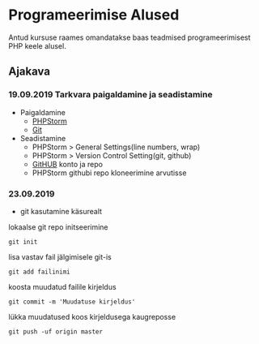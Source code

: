 # Programeerimise Alused
Antud kursuse raames omandatakse baas teadmised programeerimisest PHP keele alusel.
## Ajakava
### 19.09.2019 Tarkvara paigaldamine ja seadistamine
* Paigaldamine
    * [PHPStorm](https://www.jetbrains.com/phpstorm/)
    * [Git](https://git-scm.com/downloads)
* Seadistamine
    * PHPStorm > General Settings(line numbers, wrap)
    * PHPStorm > Version Control Setting(git, github)
    * [GitHUB](https://gitthub.com) konto ja repo
    * PHPStorm githubi repo kloneerimine arvutisse
### 23.09.2019
* git kasutamine käsurealt

lokaalse git repo initseerimine

```git init```

lisa vastav fail jälgimisele git-is

```git add failinimi```

koosta muudatud failile kirjeldus

```git commit -m 'Muudatuse kirjeldus'```

lükka muudatused koos kirjeldusega kaugreposse

```git push -uf origin master```